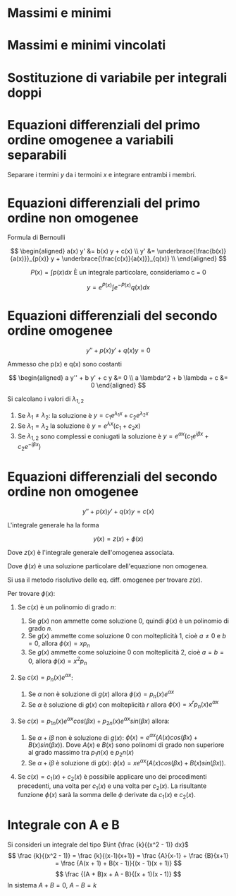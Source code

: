 # Massimi e minimi

# Massimi e minimi vincolati

# Sostituzione di variabile per integrali doppi

# Equazioni differenziali del primo ordine omogenee a variabili separabili

Separare i termini $y$ da i termoini $x$ e integrare entrambi i membri.

# Equazioni differenziali del primo ordine non omogenee

Formula di Bernoulli

$$
\begin{aligned}
a(x) y' &= b(x) y + c(x) \\
y' &= \underbrace{\frac{b(x)}{a(x)}}_{p(x)} y + \underbrace{\frac{c(x)}{a(x)}}_{q(x)} \\
\end{aligned}
$$

$$
P(x) = \int p(x) dx \, \, \text{È un integrale particolare, consideriamo c = 0}
$$

$$
y = e^{P(x)} \int e^{-P(x)} q(x) dx
$$

# Equazioni differenziali del secondo ordine omogenee

$$
y'' + p(x) y' + q(x) y = 0
$$

Ammesso che p(x) e q(x) sono costanti

$$
\begin{aligned}
a y'' + b y' + c y &= 0 \\
a \lambda^2 + b \lambda + c &= 0
\end{aligned}
$$

Si calcolano i valori di $\lambda_{1,2}$

1. Se $\lambda_1 \neq \lambda_2$:
   la soluzione è $y = c_1 e^{\lambda_1 x} + c_2 e^{\lambda_2 x}$
2. Se $\lambda_1 = \lambda_2$
   la soluzione è $y = e^{\lambda x} (c_1 + c_2 x)$
3. Se $\lambda_{1,2}$ sono complessi e coniugati
   la soluzione è $y = e^{\alpha x} (c_1 e^{i \beta x} + c_2 e^{-i \beta x})$

# Equazioni differenziali del secondo ordine non omogenee

$$
y'' + p(x) y' + q(x) y = c(x)
$$

L'integrale generale ha la forma

$$y(x) = z(x) + \phi(x)$$

Dove $z(x)$ è l'integrale generale dell'omogenea associata.

Dove $\phi(x)$ è una soluzione particolare dell'equazione non omogenea.

Si usa il metodo risolutivo delle eq. diff. omogenee per trovare $z(x)$.

Per trovare $\phi(x)$:

1. Se $c(x)$ è un polinomio di grado $n$:

   1. Se $g(x)$ non ammette come soluzione $0$, quindi $\phi(x)$ è un polinomio di grado $n$.
   2. Se $g(x)$ ammette come soluzione $0$ con molteplicità $1$, cioè $a \neq 0$ e $b = 0$, allora $\phi(x) = x p_n$
   3. Se $g(x)$ ammette come soluzioine $0$ con molteplicità $2$, cioè $a = b = 0$, allora $\phi(x) = x^2 p_n$

2. Se $c(x) = p_n(x) e^{\alpha x}$:

   1. Se $\alpha$ non è soluzione di $g(x)$ allora $\phi(x) = p_n(x) e^{\alpha x}$
   2. Se $\alpha$ è soluzione di $g(x)$ con molteplicità $r$ allora $\phi(x) = x^r p_n(x) e^{\alpha x}$

3. Se $c(x) = p_{1n}(x) e^{\alpha x} cos(\beta x) + p_{2n}(x) e^{\alpha x} sin(\beta x)$ allora:

   1. Se $\alpha + i \beta$ non è soluzione di $g(x)$:
      $\phi(x) = e^{\alpha x} (A(x) cos(\beta x) + B(x) sin(\beta x))$.
      Dove $A(x)$ e $B(x)$ sono polinomi di grado non superiore al grado massimo tra $p_1n(x)$ e $p_2n(x)$
   2. Se $\alpha + i \beta$ è soluzione di $g(x)$:
      $\phi(x) = x e^{\alpha x} (A(x) cos(\beta x) + B(x) sin(\beta x))$.

4. Se $c(x) = c_1(x) + c_2(x)$ è possibile applicare uno dei procedimenti precedenti, una volta per
   $c_1(x)$ e una volta per $c_2(x)$. La risultante funzione $\phi (x)$ sarà la somma delle $\phi$ derivate
   da $c_1(x)$ e $c_2(x)$.

# Integrale con A e B
Si consideri un integrale del tipo $\int {\frac {k}{(x^2 - 1)} dx}$
$$
\frac {k}{(x^2 - 1)} = \frac {k}{(x-1)(x+1)} = \frac {A}{x-1} + \frac {B}{x+1}
= \frac {A(x + 1) + B(x - 1)}{(x - 1)(x + 1)}
$$
$$
\frac {(A + B)x + A - B}{(x + 1)(x - 1)}
$$
In sistema $A + B = 0$,  $A - B = k$
